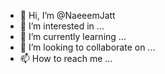 - 👋 Hi, I’m @NaeeemJatt
- 👀 I’m interested in ...
- 🌱 I’m currently learning ...
- 💞️ I’m looking to collaborate on ...
- 📫 How to reach me ...

<!---
NaeeemJatt/NaeeemJatt is a ✨ special ✨ repository because its `README.md` (this file) appears on your GitHub profile.
You can click the Preview link to take a look at your changes.
--->
